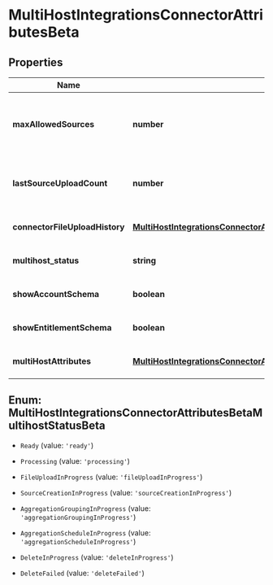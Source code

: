 # MultiHostIntegrationsConnectorAttributesBeta

## Properties

Name | Type | Description | Notes
------------ | ------------- | ------------- | -------------
**maxAllowedSources** | **number** | Maximum sources allowed count of a Multi-Host Integration | [optional] [default to undefined]
**lastSourceUploadCount** | **number** | Last upload sources count of a Multi-Host Integration | [optional] [default to undefined]
**connectorFileUploadHistory** | [**MultiHostIntegrationsConnectorAttributesConnectorFileUploadHistoryBeta**](MultiHostIntegrationsConnectorAttributesConnectorFileUploadHistoryBeta.md) |  | [optional] [default to undefined]
**multihost_status** | **string** | Multi-Host integration status. | [optional] [default to undefined]
**showAccountSchema** | **boolean** | Show account schema | [optional] [default to true]
**showEntitlementSchema** | **boolean** | Show entitlement schema | [optional] [default to true]
**multiHostAttributes** | [**MultiHostIntegrationsConnectorAttributesMultiHostAttributesBeta**](MultiHostIntegrationsConnectorAttributesMultiHostAttributesBeta.md) |  | [optional] [default to undefined]



## Enum: MultiHostIntegrationsConnectorAttributesBetaMultihostStatusBeta


* `Ready` (value: `'ready'`)

* `Processing` (value: `'processing'`)

* `FileUploadInProgress` (value: `'fileUploadInProgress'`)

* `SourceCreationInProgress` (value: `'sourceCreationInProgress'`)

* `AggregationGroupingInProgress` (value: `'aggregationGroupingInProgress'`)

* `AggregationScheduleInProgress` (value: `'aggregationScheduleInProgress'`)

* `DeleteInProgress` (value: `'deleteInProgress'`)

* `DeleteFailed` (value: `'deleteFailed'`)



